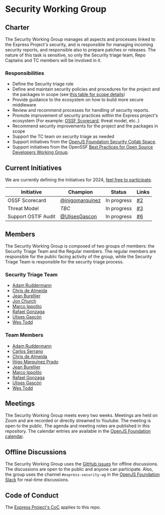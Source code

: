 # Security Working Group

## Charter

The Security Working Group manages all aspects and processes linked to the Express Project's security, and is responsible for managing incoming security reports, and responsible also to prepare patches or releases. The nature of this task is sensitive, so only the Security triage team, Repo Captains and TC members will be involved in it.

### Responsibilities

- Define the Security triage role
- Define and maintain security policies and procedures for the project and the packages in scope (see [this table for scope details](https://github.com/expressjs/security-wg/blob/main/tools/scope/packages-in-scope.md))
- Provide guidance to the ecosystem on how to build more secure middleware
- Review and recommend processes for handling of security reports.
- Promote improvement of security practices within the Express project's ecosystem (For example: [OSSF Scorecard](https://github.com/expressjs/discussions/issues/162), threat model, etc..)
- Recommend security improvements for the project and the packages in scope
- Support the TC team on security triage as needed
- Support initiatives from the [OpenJS Foundation Security Collab Space](https://github.com/openjs-foundation/security-collab-space).
- Support initiatives from the OpenSSF [Best Practices for Open Source Developers Working Group](https://github.com/ossf/wg-best-practices-os-developers).

## Current Initiatives

We are currently defining the Initiatives for 2024, [feel free to participate](https://github.com/expressjs/security-wg/issues/1).

| Initiative | Champion | Status | Links |
|------------|----------|--------|-------|
| OSSF Scorecard | [@inigomarquinez](https://github.com/inigomarquinez) | In progress | [#2](https://github.com/expressjs/security-wg/issues/2)|
| Threat Model | _TBC_ | In progress | [#3](https://github.com/expressjs/security-wg/issues/3) |
| Support OSTIF Audit | [@UlisesGascon](https://github.com/ulisesgascon) | In progress | [#6](https://github.com/expressjs/security-wg/issues/6)

## Members

The Security Working Group is composed of two groups of members: the Security Triage Team and the Regular members. The regular members are responsible for the public facing activity of the group, while the Security Triage Team is responsible for the security triage process.

### Security Triage Team

- [Adam Ruddermann](https://github.com/ruddermann)
- [Chris de Almeida](https://github.com/ctcpip)
- [Jean Burellier](https://github.com/sheplu)
- [Jon Church](https://github.com/jonchurch)
- [Marco Ippolito](https://github.com/marco-ippolito)
- [Rafael Gonzaga](https://github.com/RafaelGSS)
- [Ulises Gascón](https://github.com/UlisesGascon)
- [Wes Todd](https://github.com/wesleytodd)

### Team Members
- [Adam Ruddermann](https://github.com/ruddermann)
- [Carlos Serrano](https://github.com/carpasse)
- [Chris de Almeida](https://github.com/ctcpip)
- [Íñigo Marquínez Prado](https://github.com/inigomarquinez)
- [Jean Burellier](https://github.com/sheplu)
- [Marco Ippolito](https://github.com/marco-ippolito)
- [Rafael Gonzaga](https://github.com/RafaelGSS)
- [Ulises Gascón](https://github.com/UlisesGascon)
- [Wes Todd](https://github.com/wesleytodd)

## Meetings

The Security Working Group meets every two weeks. Meetings are held on Zoom and are recorded or directly streamed to Youtube. The meeting is open to the public. The agenda and meeting notes are published in this repository. The calendar entries are available in the [OpenJS Foundation calendar](https://openjsf.org/collaboration).

## Offline Discussions

The Security Working Group uses the [GitHub issues](https://github.com/expressjs/security-wg/issues) for offline discussions. The discussions are open to the public and anyone can participate. Also, the group uses the channel `#express-security-wg` in the [OpenJS Foundation Slack](https://openjsf.org/collaboration) for real-time discussions.

## Code of Conduct

The [Express Project's CoC](https://github.com/expressjs/express/blob/master/Code-Of-Conduct.md) applies to this repo.
